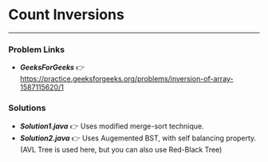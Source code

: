 # Count Inversions

---

### Problem Links
- **_GeeksForGeeks_** :point_right: https://practice.geeksforgeeks.org/problems/inversion-of-array-1587115620/1

### Solutions
- **_Solution1.java_** :point_right: Uses modified merge-sort technique.
- **_Solution2.java_** :point_right: Uses Augemented BST, with self balancing property. (AVL Tree is used here, but you can also use Red-Black Tree)
